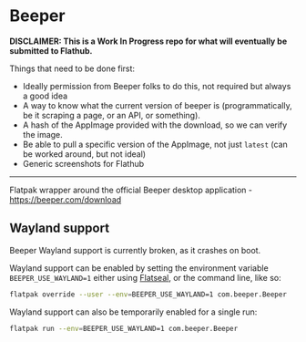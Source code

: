 # Beeper

**DISCLAIMER: This is a Work In Progress repo for what will eventually be submitted to Flathub.**

Things that need to be done first:

- Ideally permission from Beeper folks to do this, not required but always a good idea
- A way to know what the current version of beeper is (programmatically, be it scraping a page, or an API, or something).
- A hash of the AppImage provided with the download, so we can verify the image.
- Be able to pull a specific version of the AppImage, not just `latest` (can be worked around, but not ideal)
- Generic screenshots for Flathub

---

Flatpak wrapper around the official Beeper desktop application - https://beeper.com/download

## Wayland support

Beeper Wayland support is currently broken, as it crashes on boot.

Wayland support can be enabled by setting the environment variable `BEEPER_USE_WAYLAND=1` either using [Flatseal](https://flathub.org/apps/details/com.github.tchx84.Flatseal), or the command line, like so:

```sh
flatpak override --user --env=BEEPER_USE_WAYLAND=1 com.beeper.Beeper
```

Wayland support can also be temporarily enabled for a single run:

```sh
flatpak run --env=BEEPER_USE_WAYLAND=1 com.beeper.Beeper
```
